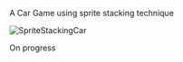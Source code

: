 A Car Game using sprite stacking technique

![SpriteStackingCar](https://github.com/adxze/adxze/blob/main/CarSlide.png)

On progress 

